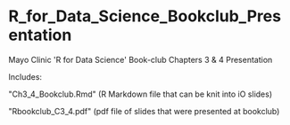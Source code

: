 # R_for_Data_Science_Bookclub_Presentation

Mayo Clinic 'R for Data Science' Book-club Chapters 3 &amp; 4 Presentation


  Includes:  


  "Ch3_4_Bookclub.Rmd" (R Markdown file that can be knit into iO slides)  

  
  "Rbookclub_C3_4.pdf" (pdf file of slides that were presented at bookclub)  
